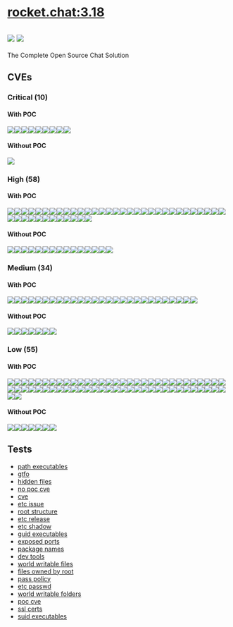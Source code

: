 # [rocket.chat:3.18](https://hub.docker.com/_/rocket.chat?tab=tags)
![](https://img.shields.io/static/v1?label=tag&message=3.18&color=blue)
![](https://img.shields.io/badge/Debian%20GNU/Linux%2010%20%20-blue)
---
<p>
The Complete Open Source Chat Solution
</p>

## CVEs
### Critical (10)
#### With POC
[![](https://img.shields.io/badge/🔗%20CVE--2021--35942-CRITICAL-red)](https://github.com/trickest/cve/blob/main/2021/CVE-2021-35942.md)[![](https://img.shields.io/badge/🔗%20CVE--2022--23219-CRITICAL-red)](https://github.com/trickest/cve/blob/main/2022/CVE-2022-23219.md)[![](https://img.shields.io/badge/🔗%20CVE--2022--23218-CRITICAL-red)](https://github.com/trickest/cve/blob/main/2022/CVE-2022-23218.md)[![](https://img.shields.io/badge/🔗%20CVE--2021--33574-CRITICAL-red)](https://github.com/trickest/cve/blob/main/2021/CVE-2021-33574.md)[![](https://img.shields.io/badge/🔗%20CVE--2021--44906-CRITICAL-red)](https://github.com/trickest/cve/blob/main/2021/CVE-2021-44906.md)[![](https://img.shields.io/badge/🔗%20CVE--2018--1000620-CRITICAL-red)](https://github.com/trickest/cve/blob/main/2018/CVE-2018-1000620.md)[![](https://img.shields.io/badge/🔗%20CVE--2019--10744-CRITICAL-red)](https://github.com/trickest/cve/blob/main/2019/CVE-2019-10744.md)[![](https://img.shields.io/badge/🔗%20CVE--2022--0686-CRITICAL-red)](https://github.com/trickest/cve/blob/main/2022/CVE-2022-0686.md)[![](https://img.shields.io/badge/🔗%20CVE--2019--8457-CRITICAL-red)](https://github.com/trickest/cve/blob/main/2019/CVE-2019-8457.md)
#### Without POC
[![](https://img.shields.io/badge/%20CVE--2022--27404-CRITICAL-red)](https://github.com/trickest/cve/blob/main/2022/CVE-2022-27404.md)

### High (58)
#### With POC
[![](https://img.shields.io/badge/🔗%20CVE--2017--18924-HIGH-organge)](https://github.com/trickest/cve/blob/main/2017/CVE-2017-18924.md)[![](https://img.shields.io/badge/🔗%20CVE--2020--28472-HIGH-organge)](https://github.com/trickest/cve/blob/main/2020/CVE-2020-28472.md)[![](https://img.shields.io/badge/🔗%20CVE--2022--29078-HIGH-organge)](https://github.com/trickest/cve/blob/main/2022/CVE-2022-29078.md)[![](https://img.shields.io/badge/🔗%20CVE--2022--0155-HIGH-organge)](https://github.com/trickest/cve/blob/main/2022/CVE-2022-0155.md)[![](https://img.shields.io/badge/🔗%20CVE--2019--15847-HIGH-organge)](https://github.com/trickest/cve/blob/main/2019/CVE-2019-15847.md)[![](https://img.shields.io/badge/🔗%20CVE--2018--12886-HIGH-organge)](https://github.com/trickest/cve/blob/main/2018/CVE-2018-12886.md)[![](https://img.shields.io/badge/🔗%20CVE--2021--3326-HIGH-organge)](https://github.com/trickest/cve/blob/main/2021/CVE-2021-3326.md)[![](https://img.shields.io/badge/🔗%20CVE--2021--3999-HIGH-organge)](https://github.com/trickest/cve/blob/main/2021/CVE-2021-3999.md)[![](https://img.shields.io/badge/🔗%20CVE--2020--1751-HIGH-organge)](https://github.com/trickest/cve/blob/main/2020/CVE-2020-1751.md)[![](https://img.shields.io/badge/🔗%20CVE--2020--1752-HIGH-organge)](https://github.com/trickest/cve/blob/main/2020/CVE-2020-1752.md)[![](https://img.shields.io/badge/🔗%20CVE--2021--33560-HIGH-organge)](https://github.com/trickest/cve/blob/main/2021/CVE-2021-33560.md)[![](https://img.shields.io/badge/🔗%20CVE--2018--16487-HIGH-organge)](https://github.com/trickest/cve/blob/main/2018/CVE-2018-16487.md)[![](https://img.shields.io/badge/🔗%20CVE--2022--21680-HIGH-organge)](https://github.com/trickest/cve/blob/main/2022/CVE-2022-21680.md)[![](https://img.shields.io/badge/🔗%20CVE--2022--21681-HIGH-organge)](https://github.com/trickest/cve/blob/main/2022/CVE-2022-21681.md)[![](https://img.shields.io/badge/🔗%20CVE--2022--0235-HIGH-organge)](https://github.com/trickest/cve/blob/main/2022/CVE-2022-0235.md)[![](https://img.shields.io/badge/🔗%20CVE--2022--24772-HIGH-organge)](https://github.com/trickest/cve/blob/main/2022/CVE-2022-24772.md)[![](https://img.shields.io/badge/🔗%20CVE--2022--24771-HIGH-organge)](https://github.com/trickest/cve/blob/main/2022/CVE-2022-24771.md)[![](https://img.shields.io/badge/🔗%20CVE--2021--3807-HIGH-organge)](https://github.com/trickest/cve/blob/main/2021/CVE-2021-3807.md)[![](https://img.shields.io/badge/🔗%20CVE--2021--3749-HIGH-organge)](https://github.com/trickest/cve/blob/main/2021/CVE-2021-3749.md)[![](https://img.shields.io/badge/🔗%20CVE--2020--28168-HIGH-organge)](https://github.com/trickest/cve/blob/main/2020/CVE-2020-28168.md)[![](https://img.shields.io/badge/🔗%20CVE--2020--8244-HIGH-organge)](https://github.com/trickest/cve/blob/main/2020/CVE-2020-8244.md)[![](https://img.shields.io/badge/🔗%20CVE--2017--16118-HIGH-organge)](https://github.com/trickest/cve/blob/main/2017/CVE-2017-16118.md)[![](https://img.shields.io/badge/🔗%20CVE--2017--16119-HIGH-organge)](https://github.com/trickest/cve/blob/main/2017/CVE-2017-16119.md)[![](https://img.shields.io/badge/🔗%20CVE--2020--28469-HIGH-organge)](https://github.com/trickest/cve/blob/main/2020/CVE-2020-28469.md)[![](https://img.shields.io/badge/🔗%20CVE--2020--7768-HIGH-organge)](https://github.com/trickest/cve/blob/main/2020/CVE-2020-7768.md)[![](https://img.shields.io/badge/🔗%20CVE--2020--7788-HIGH-organge)](https://github.com/trickest/cve/blob/main/2020/CVE-2020-7788.md)[![](https://img.shields.io/badge/🔗%20CVE--2021--23337-HIGH-organge)](https://github.com/trickest/cve/blob/main/2021/CVE-2021-23337.md)[![](https://img.shields.io/badge/🔗%20CVE--2020--8203-HIGH-organge)](https://github.com/trickest/cve/blob/main/2020/CVE-2020-8203.md)[![](https://img.shields.io/badge/🔗%20CVE--2017--16136-HIGH-organge)](https://github.com/trickest/cve/blob/main/2017/CVE-2017-16136.md)[![](https://img.shields.io/badge/🔗%20CVE--2020--7720-HIGH-organge)](https://github.com/trickest/cve/blob/main/2020/CVE-2020-7720.md)[![](https://img.shields.io/badge/🔗%20CVE--2021--3805-HIGH-organge)](https://github.com/trickest/cve/blob/main/2021/CVE-2021-3805.md)[![](https://img.shields.io/badge/🔗%20CVE--2014--7191-HIGH-organge)](https://github.com/trickest/cve/blob/main/2014/CVE-2014-7191.md)[![](https://img.shields.io/badge/🔗%20CVE--2017--1000048-HIGH-organge)](https://github.com/trickest/cve/blob/main/2017/CVE-2017-1000048.md)[![](https://img.shields.io/badge/🔗%20CVE--2021--27290-HIGH-organge)](https://github.com/trickest/cve/blob/main/2021/CVE-2021-27290.md)[![](https://img.shields.io/badge/🔗%20CVE--2021--37713-HIGH-organge)](https://github.com/trickest/cve/blob/main/2021/CVE-2021-37713.md)[![](https://img.shields.io/badge/🔗%20CVE--2021--32804-HIGH-organge)](https://github.com/trickest/cve/blob/main/2021/CVE-2021-32804.md)[![](https://img.shields.io/badge/🔗%20CVE--2021--32803-HIGH-organge)](https://github.com/trickest/cve/blob/main/2021/CVE-2021-32803.md)[![](https://img.shields.io/badge/🔗%20CVE--2021--37701-HIGH-organge)](https://github.com/trickest/cve/blob/main/2021/CVE-2021-37701.md)[![](https://img.shields.io/badge/🔗%20CVE--2021--37712-HIGH-organge)](https://github.com/trickest/cve/blob/main/2021/CVE-2021-37712.md)[![](https://img.shields.io/badge/🔗%20CVE--2021--23358-HIGH-organge)](https://github.com/trickest/cve/blob/main/2021/CVE-2021-23358.md)[![](https://img.shields.io/badge/🔗%20CVE--2020--16156-HIGH-organge)](https://github.com/trickest/cve/blob/main/2020/CVE-2020-16156.md)[![](https://img.shields.io/badge/🔗%20CVE--2019--3843-HIGH-organge)](https://github.com/trickest/cve/blob/main/2019/CVE-2019-3843.md)[![](https://img.shields.io/badge/🔗%20CVE--2019--3844-HIGH-organge)](https://github.com/trickest/cve/blob/main/2019/CVE-2019-3844.md)
#### Without POC
[![](https://img.shields.io/badge/%20CVE--2022--27405-HIGH-organge)](https://github.com/trickest/cve/blob/main/2022/CVE-2022-27405.md)[![](https://img.shields.io/badge/%20CVE--2022--27406-HIGH-organge)](https://github.com/trickest/cve/blob/main/2022/CVE-2022-27406.md)[![](https://img.shields.io/badge/%20GHSA--7543--mr7h--6v86-HIGH-organge)](https://github.com/trickest/cve/blob/main/7543/GHSA-7543-mr7h-6v86.md)[![](https://img.shields.io/badge/%20CVE--2022--24785-HIGH-organge)](https://github.com/trickest/cve/blob/main/2022/CVE-2022-24785.md)[![](https://img.shields.io/badge/%20NSWG--ECO--434-HIGH-organge)](https://github.com/trickest/cve/blob/main/ECO/NSWG-ECO-434.md)[![](https://img.shields.io/badge/%20GHSA--j4mr--9xw3--c9jx-HIGH-organge)](https://github.com/trickest/cve/blob/main/j4mr/GHSA-j4mr-9xw3-c9jx.md)[![](https://img.shields.io/badge/%20CVE--2021--43138-HIGH-organge)](https://github.com/trickest/cve/blob/main/2021/CVE-2021-43138.md)[![](https://img.shields.io/badge/%20NSWG--ECO--106-HIGH-organge)](https://github.com/trickest/cve/blob/main/ECO/NSWG-ECO-106.md)[![](https://img.shields.io/badge/%20GHSA--6chw--6frg--f759-HIGH-organge)](https://github.com/trickest/cve/blob/main/6chw/GHSA-6chw-6frg-f759.md)[![](https://img.shields.io/badge/%20CVE--2022--1304-HIGH-organge)](https://github.com/trickest/cve/blob/main/2022/CVE-2022-1304.md)[![](https://img.shields.io/badge/%20CVE--2022--29458-HIGH-organge)](https://github.com/trickest/cve/blob/main/2022/CVE-2022-29458.md)[![](https://img.shields.io/badge/%20CVE--2020--26289-HIGH-organge)](https://github.com/trickest/cve/blob/main/2020/CVE-2020-26289.md)[![](https://img.shields.io/badge/%20CVE--2020--8237-HIGH-organge)](https://github.com/trickest/cve/blob/main/2020/CVE-2020-8237.md)[![](https://img.shields.io/badge/%20CVE--2021--27515-HIGH-organge)](https://github.com/trickest/cve/blob/main/2021/CVE-2021-27515.md)[![](https://img.shields.io/badge/%20CVE--2022--0355-HIGH-organge)](https://github.com/trickest/cve/blob/main/2022/CVE-2022-0355.md)

### Medium (34)
#### With POC
[![](https://img.shields.io/badge/🔗%20CVE--2022--0122-MEDIUM-yellow)](https://github.com/trickest/cve/blob/main/2022/CVE-2022-0122.md)[![](https://img.shields.io/badge/🔗%20CVE--2021--23364-MEDIUM-yellow)](https://github.com/trickest/cve/blob/main/2021/CVE-2021-23364.md)[![](https://img.shields.io/badge/🔗%20CVE--2019--25013-MEDIUM-yellow)](https://github.com/trickest/cve/blob/main/2019/CVE-2019-25013.md)[![](https://img.shields.io/badge/🔗%20CVE--2020--27618-MEDIUM-yellow)](https://github.com/trickest/cve/blob/main/2020/CVE-2020-27618.md)[![](https://img.shields.io/badge/🔗%20CVE--2020--10029-MEDIUM-yellow)](https://github.com/trickest/cve/blob/main/2020/CVE-2020-10029.md)[![](https://img.shields.io/badge/🔗%20CVE--2019--13627-MEDIUM-yellow)](https://github.com/trickest/cve/blob/main/2019/CVE-2019-13627.md)[![](https://img.shields.io/badge/🔗%20CVE--2019--1010266-MEDIUM-yellow)](https://github.com/trickest/cve/blob/main/2019/CVE-2019-1010266.md)[![](https://img.shields.io/badge/🔗%20CVE--2022--24773-MEDIUM-yellow)](https://github.com/trickest/cve/blob/main/2022/CVE-2022-24773.md)[![](https://img.shields.io/badge/🔗%20CVE--2020--15366-MEDIUM-yellow)](https://github.com/trickest/cve/blob/main/2020/CVE-2020-15366.md)[![](https://img.shields.io/badge/🔗%20CVE--2021--29060-MEDIUM-yellow)](https://github.com/trickest/cve/blob/main/2021/CVE-2021-29060.md)[![](https://img.shields.io/badge/🔗%20CVE--2016--1000236-MEDIUM-yellow)](https://github.com/trickest/cve/blob/main/2016/CVE-2016-1000236.md)[![](https://img.shields.io/badge/🔗%20CVE--2021--23362-MEDIUM-yellow)](https://github.com/trickest/cve/blob/main/2021/CVE-2021-23362.md)[![](https://img.shields.io/badge/🔗%20CVE--2021--3918-MEDIUM-yellow)](https://github.com/trickest/cve/blob/main/2021/CVE-2021-3918.md)[![](https://img.shields.io/badge/🔗%20CVE--2020--28500-MEDIUM-yellow)](https://github.com/trickest/cve/blob/main/2020/CVE-2020-28500.md)[![](https://img.shields.io/badge/🔗%20CVE--2017--16138-MEDIUM-yellow)](https://github.com/trickest/cve/blob/main/2017/CVE-2017-16138.md)[![](https://img.shields.io/badge/🔗%20CVE--2020--7598-MEDIUM-yellow)](https://github.com/trickest/cve/blob/main/2020/CVE-2020-7598.md)[![](https://img.shields.io/badge/🔗%20CVE--2019--5413-MEDIUM-yellow)](https://github.com/trickest/cve/blob/main/2019/CVE-2019-5413.md)[![](https://img.shields.io/badge/🔗%20CVE--2021--3803-MEDIUM-yellow)](https://github.com/trickest/cve/blob/main/2021/CVE-2021-3803.md)[![](https://img.shields.io/badge/🔗%20CVE--2021--23343-MEDIUM-yellow)](https://github.com/trickest/cve/blob/main/2021/CVE-2021-23343.md)[![](https://img.shields.io/badge/🔗%20CVE--2014--6394-MEDIUM-yellow)](https://github.com/trickest/cve/blob/main/2014/CVE-2014-6394.md)[![](https://img.shields.io/badge/🔗%20CVE--2021--3664-MEDIUM-yellow)](https://github.com/trickest/cve/blob/main/2021/CVE-2021-3664.md)[![](https://img.shields.io/badge/🔗%20CVE--2022--0512-MEDIUM-yellow)](https://github.com/trickest/cve/blob/main/2022/CVE-2022-0512.md)[![](https://img.shields.io/badge/🔗%20CVE--2021--32796-MEDIUM-yellow)](https://github.com/trickest/cve/blob/main/2021/CVE-2021-32796.md)[![](https://img.shields.io/badge/🔗%20CVE--2022--0639-MEDIUM-yellow)](https://github.com/trickest/cve/blob/main/2022/CVE-2022-0639.md)[![](https://img.shields.io/badge/🔗%20CVE--2022--0691-MEDIUM-yellow)](https://github.com/trickest/cve/blob/main/2022/CVE-2022-0691.md)[![](https://img.shields.io/badge/🔗%20CVE--2021--23434-MEDIUM-yellow)](https://github.com/trickest/cve/blob/main/2021/CVE-2021-23434.md)[![](https://img.shields.io/badge/🔗%20CVE--2020--14155-MEDIUM-yellow)](https://github.com/trickest/cve/blob/main/2020/CVE-2020-14155.md)
#### Without POC
[![](https://img.shields.io/badge/%20NSWG--ECO--473-MEDIUM-yellow)](https://github.com/trickest/cve/blob/main/ECO/NSWG-ECO-473.md)[![](https://img.shields.io/badge/%20NSWG--ECO--28-MEDIUM-yellow)](https://github.com/trickest/cve/blob/main/ECO/NSWG-ECO-28.md)[![](https://img.shields.io/badge/%20CVE--2021--4209-MEDIUM-yellow)](https://github.com/trickest/cve/blob/main/2021/CVE-2021-4209.md)[![](https://img.shields.io/badge/%20GHSA--7wwv--vh3v--89cq-MEDIUM-yellow)](https://github.com/trickest/cve/blob/main/7wwv/GHSA-7wwv-vh3v-89cq.md)[![](https://img.shields.io/badge/%20CVE--2022--1365-MEDIUM-yellow)](https://github.com/trickest/cve/blob/main/2022/CVE-2022-1365.md)[![](https://img.shields.io/badge/%20CVE--2022--0536-MEDIUM-yellow)](https://github.com/trickest/cve/blob/main/2022/CVE-2022-0536.md)[![](https://img.shields.io/badge/%20CVE--2021--3997-MEDIUM-yellow)](https://github.com/trickest/cve/blob/main/2021/CVE-2021-3997.md)

### Low (55)
#### With POC
[![](https://img.shields.io/badge/🔗%20CVE--2022--23219-LOW-blue)](https://github.com/trickest/cve/blob/main/2022/CVE-2022-23219.md)[![](https://img.shields.io/badge/🔗%20CVE--2022--23218-LOW-blue)](https://github.com/trickest/cve/blob/main/2022/CVE-2022-23218.md)[![](https://img.shields.io/badge/🔗%20CVE--2022--0155-LOW-blue)](https://github.com/trickest/cve/blob/main/2022/CVE-2022-0155.md)[![](https://img.shields.io/badge/🔗%20CVE--2018--12886-LOW-blue)](https://github.com/trickest/cve/blob/main/2018/CVE-2018-12886.md)[![](https://img.shields.io/badge/🔗%20CVE--2021--3999-LOW-blue)](https://github.com/trickest/cve/blob/main/2021/CVE-2021-3999.md)[![](https://img.shields.io/badge/🔗%20CVE--2020--1751-LOW-blue)](https://github.com/trickest/cve/blob/main/2020/CVE-2020-1751.md)[![](https://img.shields.io/badge/🔗%20CVE--2020--28168-LOW-blue)](https://github.com/trickest/cve/blob/main/2020/CVE-2020-28168.md)[![](https://img.shields.io/badge/🔗%20CVE--2021--32804-LOW-blue)](https://github.com/trickest/cve/blob/main/2021/CVE-2021-32804.md)[![](https://img.shields.io/badge/🔗%20CVE--2021--32803-LOW-blue)](https://github.com/trickest/cve/blob/main/2021/CVE-2021-32803.md)[![](https://img.shields.io/badge/🔗%20CVE--2021--37701-LOW-blue)](https://github.com/trickest/cve/blob/main/2021/CVE-2021-37701.md)[![](https://img.shields.io/badge/🔗%20CVE--2021--37712-LOW-blue)](https://github.com/trickest/cve/blob/main/2021/CVE-2021-37712.md)[![](https://img.shields.io/badge/🔗%20CVE--2011--3389-LOW-blue)](https://github.com/trickest/cve/blob/main/2011/CVE-2011-3389.md)[![](https://img.shields.io/badge/🔗%20CVE--2021--21267-LOW-blue)](https://github.com/trickest/cve/blob/main/2021/CVE-2021-21267.md)[![](https://img.shields.io/badge/🔗%20CVE--2019--18276-LOW-blue)](https://github.com/trickest/cve/blob/main/2019/CVE-2019-18276.md)[![](https://img.shields.io/badge/🔗%20CVE--2016--2781-LOW-blue)](https://github.com/trickest/cve/blob/main/2016/CVE-2016-2781.md)[![](https://img.shields.io/badge/🔗%20CVE--2017--18018-LOW-blue)](https://github.com/trickest/cve/blob/main/2017/CVE-2017-18018.md)[![](https://img.shields.io/badge/🔗%20CVE--2013--0340-LOW-blue)](https://github.com/trickest/cve/blob/main/2013/CVE-2013-0340.md)[![](https://img.shields.io/badge/🔗%20CVE--2019--1010024-LOW-blue)](https://github.com/trickest/cve/blob/main/2019/CVE-2019-1010024.md)[![](https://img.shields.io/badge/🔗%20CVE--2019--19126-LOW-blue)](https://github.com/trickest/cve/blob/main/2019/CVE-2019-19126.md)[![](https://img.shields.io/badge/🔗%20CVE--2021--27645-LOW-blue)](https://github.com/trickest/cve/blob/main/2021/CVE-2021-27645.md)[![](https://img.shields.io/badge/🔗%20CVE--2010--4756-LOW-blue)](https://github.com/trickest/cve/blob/main/2010/CVE-2010-4756.md)[![](https://img.shields.io/badge/🔗%20CVE--2016--10228-LOW-blue)](https://github.com/trickest/cve/blob/main/2016/CVE-2016-10228.md)[![](https://img.shields.io/badge/🔗%20CVE--2019--1010025-LOW-blue)](https://github.com/trickest/cve/blob/main/2019/CVE-2019-1010025.md)[![](https://img.shields.io/badge/🔗%20CVE--2019--1010023-LOW-blue)](https://github.com/trickest/cve/blob/main/2019/CVE-2019-1010023.md)[![](https://img.shields.io/badge/🔗%20CVE--2020--6096-LOW-blue)](https://github.com/trickest/cve/blob/main/2020/CVE-2020-6096.md)[![](https://img.shields.io/badge/🔗%20CVE--2019--1010022-LOW-blue)](https://github.com/trickest/cve/blob/main/2019/CVE-2019-1010022.md)[![](https://img.shields.io/badge/🔗%20CVE--2018--20796-LOW-blue)](https://github.com/trickest/cve/blob/main/2018/CVE-2018-20796.md)[![](https://img.shields.io/badge/🔗%20CVE--2019--9192-LOW-blue)](https://github.com/trickest/cve/blob/main/2019/CVE-2019-9192.md)[![](https://img.shields.io/badge/🔗%20CVE--2019--14855-LOW-blue)](https://github.com/trickest/cve/blob/main/2019/CVE-2019-14855.md)[![](https://img.shields.io/badge/🔗%20CVE--2018--6829-LOW-blue)](https://github.com/trickest/cve/blob/main/2018/CVE-2018-6829.md)[![](https://img.shields.io/badge/🔗%20CVE--2018--14048-LOW-blue)](https://github.com/trickest/cve/blob/main/2018/CVE-2018-14048.md)[![](https://img.shields.io/badge/🔗%20CVE--2018--14550-LOW-blue)](https://github.com/trickest/cve/blob/main/2018/CVE-2018-14550.md)[![](https://img.shields.io/badge/🔗%20CVE--2019--6129-LOW-blue)](https://github.com/trickest/cve/blob/main/2019/CVE-2019-6129.md)[![](https://img.shields.io/badge/🔗%20CVE--2019--9893-LOW-blue)](https://github.com/trickest/cve/blob/main/2019/CVE-2019-9893.md)[![](https://img.shields.io/badge/🔗%20CVE--2021--36087-LOW-blue)](https://github.com/trickest/cve/blob/main/2021/CVE-2021-36087.md)[![](https://img.shields.io/badge/🔗%20CVE--2021--36084-LOW-blue)](https://github.com/trickest/cve/blob/main/2021/CVE-2021-36084.md)[![](https://img.shields.io/badge/🔗%20CVE--2021--36085-LOW-blue)](https://github.com/trickest/cve/blob/main/2021/CVE-2021-36085.md)[![](https://img.shields.io/badge/🔗%20CVE--2021--36086-LOW-blue)](https://github.com/trickest/cve/blob/main/2021/CVE-2021-36086.md)[![](https://img.shields.io/badge/🔗%20CVE--2018--1000654-LOW-blue)](https://github.com/trickest/cve/blob/main/2018/CVE-2018-1000654.md)[![](https://img.shields.io/badge/🔗%20CVE--2018--3721-LOW-blue)](https://github.com/trickest/cve/blob/main/2018/CVE-2018-3721.md)[![](https://img.shields.io/badge/🔗%20CVE--2019--17543-LOW-blue)](https://github.com/trickest/cve/blob/main/2019/CVE-2019-17543.md)[![](https://img.shields.io/badge/🔗%20CVE--2021--39537-LOW-blue)](https://github.com/trickest/cve/blob/main/2021/CVE-2021-39537.md)[![](https://img.shields.io/badge/🔗%20CVE--2020--15168-LOW-blue)](https://github.com/trickest/cve/blob/main/2020/CVE-2020-15168.md)[![](https://img.shields.io/badge/🔗%20CVE--2017--16137-LOW-blue)](https://github.com/trickest/cve/blob/main/2017/CVE-2017-16137.md)[![](https://img.shields.io/badge/🔗%20CVE--2019--20838-LOW-blue)](https://github.com/trickest/cve/blob/main/2019/CVE-2019-20838.md)[![](https://img.shields.io/badge/🔗%20CVE--2017--11164-LOW-blue)](https://github.com/trickest/cve/blob/main/2017/CVE-2017-11164.md)[![](https://img.shields.io/badge/🔗%20CVE--2017--16231-LOW-blue)](https://github.com/trickest/cve/blob/main/2017/CVE-2017-16231.md)[![](https://img.shields.io/badge/🔗%20CVE--2017--7245-LOW-blue)](https://github.com/trickest/cve/blob/main/2017/CVE-2017-7245.md)[![](https://img.shields.io/badge/🔗%20CVE--2017--7246-LOW-blue)](https://github.com/trickest/cve/blob/main/2017/CVE-2017-7246.md)[![](https://img.shields.io/badge/🔗%20CVE--2011--4116-LOW-blue)](https://github.com/trickest/cve/blob/main/2011/CVE-2011-4116.md)[![](https://img.shields.io/badge/🔗%20CVE--2013--4235-LOW-blue)](https://github.com/trickest/cve/blob/main/2013/CVE-2013-4235.md)[![](https://img.shields.io/badge/🔗%20CVE--2019--19882-LOW-blue)](https://github.com/trickest/cve/blob/main/2019/CVE-2019-19882.md)[![](https://img.shields.io/badge/🔗%20CVE--2018--7169-LOW-blue)](https://github.com/trickest/cve/blob/main/2018/CVE-2018-7169.md)[![](https://img.shields.io/badge/🔗%20CVE--2020--13529-LOW-blue)](https://github.com/trickest/cve/blob/main/2020/CVE-2020-13529.md)[![](https://img.shields.io/badge/🔗%20CVE--2020--13776-LOW-blue)](https://github.com/trickest/cve/blob/main/2020/CVE-2020-13776.md)[![](https://img.shields.io/badge/🔗%20CVE--2013--4392-LOW-blue)](https://github.com/trickest/cve/blob/main/2013/CVE-2013-4392.md)[![](https://img.shields.io/badge/🔗%20CVE--2019--20386-LOW-blue)](https://github.com/trickest/cve/blob/main/2019/CVE-2019-20386.md)[![](https://img.shields.io/badge/🔗%20CVE--2021--20193-LOW-blue)](https://github.com/trickest/cve/blob/main/2021/CVE-2021-20193.md)[![](https://img.shields.io/badge/🔗%20CVE--2005--2541-LOW-blue)](https://github.com/trickest/cve/blob/main/2005/CVE-2005-2541.md)[![](https://img.shields.io/badge/🔗%20CVE--2019--9923-LOW-blue)](https://github.com/trickest/cve/blob/main/2019/CVE-2019-9923.md)[![](https://img.shields.io/badge/🔗%20CVE--2022--0563-LOW-blue)](https://github.com/trickest/cve/blob/main/2022/CVE-2022-0563.md)[![](https://img.shields.io/badge/🔗%20CVE--2019--13627-LOW-blue)](https://github.com/trickest/cve/blob/main/2019/CVE-2019-13627.md)[![](https://img.shields.io/badge/🔗%20CVE--2020--7598-LOW-blue)](https://github.com/trickest/cve/blob/main/2020/CVE-2020-7598.md)[![](https://img.shields.io/badge/🔗%20CVE--2020--14155-LOW-blue)](https://github.com/trickest/cve/blob/main/2020/CVE-2020-14155.md)
#### Without POC
[![](https://img.shields.io/badge/%20CVE--2022--27404-LOW-blue)](https://github.com/trickest/cve/blob/main/2022/CVE-2022-27404.md)[![](https://img.shields.io/badge/%20GHSA--5rrq--pxf6--6jx5-LOW-blue)](https://github.com/trickest/cve/blob/main/5rrq/GHSA-5rrq-pxf6-6jx5.md)[![](https://img.shields.io/badge/%20GHSA--wxgw--qj99--44c2-LOW-blue)](https://github.com/trickest/cve/blob/main/wxgw/GHSA-wxgw-qj99-44c2.md)[![](https://img.shields.io/badge/%20GHSA--gf8q--jrpm--jvxq-LOW-blue)](https://github.com/trickest/cve/blob/main/gf8q/GHSA-gf8q-jrpm-jvxq.md)[![](https://img.shields.io/badge/%20CVE--2021--4214-LOW-blue)](https://github.com/trickest/cve/blob/main/2021/CVE-2021-4214.md)[![](https://img.shields.io/badge/%20CVE--2021--37600-LOW-blue)](https://github.com/trickest/cve/blob/main/2021/CVE-2021-37600.md)[![](https://img.shields.io/badge/%20CVE--2022--0536-LOW-blue)](https://github.com/trickest/cve/blob/main/2022/CVE-2022-0536.md)

## Tests
* [path executables](reports/path-executables.txt)
* [gtfo](reports/gtfo.txt)
* [hidden files](reports/hidden-files.txt)
* [no poc cve](reports/no-poc-cve.txt)
* [cve](reports/cve.txt)
* [etc issue](reports/etc-issue.txt)
* [root structure](reports/root-structure.txt)
* [etc release](reports/etc-release.txt)
* [etc shadow](reports/etc-shadow.txt)
* [guid executables](reports/guid-executables.txt)
* [exposed ports](reports/exposed-ports.txt)
* [package names](reports/package-names.txt)
* [dev tools](reports/dev-tools.txt)
* [world writable files](reports/world-writable-files.txt)
* [files owned by root](reports/files-owned-by-root.txt)
* [pass policy](reports/pass-policy.txt)
* [etc passwd](reports/etc-passwd.txt)
* [world writable folders](reports/world-writable-folders.txt)
* [poc cve](reports/poc-cve.txt)
* [ssl certs](reports/ssl-certs.txt)
* [suid executables](reports/suid-executables.txt)
